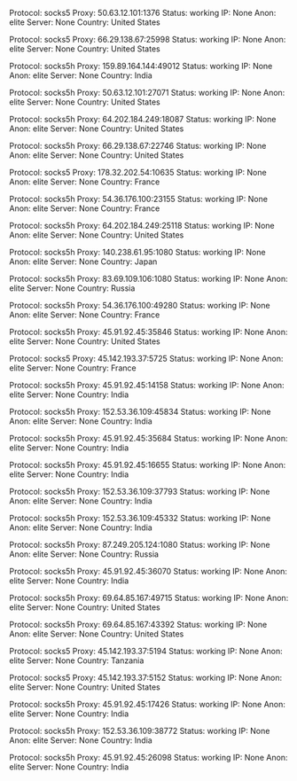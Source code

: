 Protocol: socks5
Proxy: 50.63.12.101:1376
Status: working
IP: None
Anon: elite
Server: None
Country: United States

Protocol: socks5
Proxy: 66.29.138.67:25998
Status: working
IP: None
Anon: elite
Server: None
Country: United States

Protocol: socks5h
Proxy: 159.89.164.144:49012
Status: working
IP: None
Anon: elite
Server: None
Country: India

Protocol: socks5h
Proxy: 50.63.12.101:27071
Status: working
IP: None
Anon: elite
Server: None
Country: United States

Protocol: socks5h
Proxy: 64.202.184.249:18087
Status: working
IP: None
Anon: elite
Server: None
Country: United States

Protocol: socks5h
Proxy: 66.29.138.67:22746
Status: working
IP: None
Anon: elite
Server: None
Country: United States

Protocol: socks5
Proxy: 178.32.202.54:10635
Status: working
IP: None
Anon: elite
Server: None
Country: France

Protocol: socks5h
Proxy: 54.36.176.100:23155
Status: working
IP: None
Anon: elite
Server: None
Country: France

Protocol: socks5h
Proxy: 64.202.184.249:25118
Status: working
IP: None
Anon: elite
Server: None
Country: United States

Protocol: socks5h
Proxy: 140.238.61.95:1080
Status: working
IP: None
Anon: elite
Server: None
Country: Japan

Protocol: socks5h
Proxy: 83.69.109.106:1080
Status: working
IP: None
Anon: elite
Server: None
Country: Russia

Protocol: socks5h
Proxy: 54.36.176.100:49280
Status: working
IP: None
Anon: elite
Server: None
Country: France

Protocol: socks5h
Proxy: 45.91.92.45:35846
Status: working
IP: None
Anon: elite
Server: None
Country: United States

Protocol: socks5
Proxy: 45.142.193.37:5725
Status: working
IP: None
Anon: elite
Server: None
Country: France

Protocol: socks5h
Proxy: 45.91.92.45:14158
Status: working
IP: None
Anon: elite
Server: None
Country: India

Protocol: socks5h
Proxy: 152.53.36.109:45834
Status: working
IP: None
Anon: elite
Server: None
Country: India

Protocol: socks5h
Proxy: 45.91.92.45:35684
Status: working
IP: None
Anon: elite
Server: None
Country: India

Protocol: socks5h
Proxy: 45.91.92.45:16655
Status: working
IP: None
Anon: elite
Server: None
Country: India

Protocol: socks5h
Proxy: 152.53.36.109:37793
Status: working
IP: None
Anon: elite
Server: None
Country: India

Protocol: socks5h
Proxy: 152.53.36.109:45332
Status: working
IP: None
Anon: elite
Server: None
Country: India

Protocol: socks5h
Proxy: 87.249.205.124:1080
Status: working
IP: None
Anon: elite
Server: None
Country: Russia

Protocol: socks5h
Proxy: 45.91.92.45:36070
Status: working
IP: None
Anon: elite
Server: None
Country: India

Protocol: socks5h
Proxy: 69.64.85.167:49715
Status: working
IP: None
Anon: elite
Server: None
Country: United States

Protocol: socks5h
Proxy: 69.64.85.167:43392
Status: working
IP: None
Anon: elite
Server: None
Country: United States

Protocol: socks5
Proxy: 45.142.193.37:5194
Status: working
IP: None
Anon: elite
Server: None
Country: Tanzania

Protocol: socks5
Proxy: 45.142.193.37:5152
Status: working
IP: None
Anon: elite
Server: None
Country: United States

Protocol: socks5h
Proxy: 45.91.92.45:17426
Status: working
IP: None
Anon: elite
Server: None
Country: India

Protocol: socks5h
Proxy: 152.53.36.109:38772
Status: working
IP: None
Anon: elite
Server: None
Country: India

Protocol: socks5h
Proxy: 45.91.92.45:26098
Status: working
IP: None
Anon: elite
Server: None
Country: India


